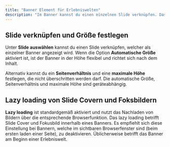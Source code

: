 ```yaml
---
title: "Banner Element für Erlebniswelten"
description: "Im Banner kannst du einen einzelnen Slide verknüpfen. Das Banner Element findest du in der Block-Auswahl Gruppe Elysium Blöcke in den Erlebniswelten."
---
```


## Slide verknüpfen und Größe festlegen
Unter **Slide auswählen** kannst du einen Slide verknüpfen, welcher als einzelner Banner angezeigt wird. Wenn die Option **Automatische Größe** aktiviert ist, ist der Banner in der Höhe flexibel und richtet sich nach dem Inhalt.

Alternativ kannst du ein **Seitenverhältnis** und eine **maximale Höhe** festlegen, die nicht überschritten werden darf. Die automatische Größe, Seitenverhältnis und maximale Höhe sind geräteabhängig.

## Lazy loading von Slide Covern und Foksbildern

**Lazy loading** ist standardgemäß aktiviert und nutzt das Nachladen von Bildern über die entsprechende Browserfunktion. Das lazy loading betrifft Slide Cover und Fokusbild innerhalb eines Banners. Es empfiehlt sich diese Einstellung bei Bannern, welche im sichtbaren Browserfenster sind (beim ersten laden einer Seite), zu deaktivieren. Üblicherweise betrifft das Banner am Beginn einer Erlebniswelt.